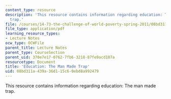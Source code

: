 ```yaml
---
content_type: resource
description: 'This resource contains information regarding education: The man made
  trap.'
file: /courses/14-73-the-challenge-of-world-poverty-spring-2011/08bd311a439a36d115c60ebd8a992479_MIT14_73S11_Lec11_slides.pdf
file_type: application/pdf
learning_resource_types:
- Lecture Notes
ocw_type: OCWFile
parent_title: Lecture Notes
parent_type: CourseSection
parent_uid: 370e7e17-0762-7fb6-3218-87fe9acd107a
resourcetype: Document
title: 'Education: The Man Made Trap'
uid: 08bd311a-439a-36d1-15c6-0ebd8a992479
---
```

This resource contains information regarding education: The man made trap.

